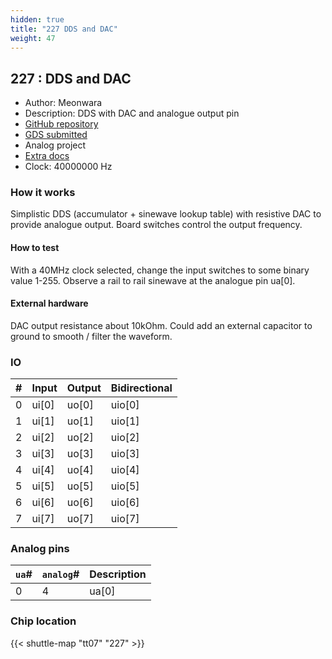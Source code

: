 ```yaml
---
hidden: true
title: "227 DDS and DAC"
weight: 47
---
```


## 227 : DDS and DAC

* Author: Meonwara
* Description: DDS with DAC and analogue output pin
* [GitHub repository](https://github.com/meonwara/tt07_mw_analogue)
* [GDS submitted](https://github.com/meonwara/tt07_mw_analogue/actions/runs/9311976177)
* Analog project
* [Extra docs]()
* Clock: 40000000 Hz

<!---

This file is used to generate your project datasheet. Please fill in the information below and delete any unused
sections.

You can also include images in this folder and reference them in the markdown. Each image must be less than
512 kb in size, and the combined size of all images must be less than 1 MB.
-->


### How it works

Simplistic DDS (accumulator + sinewave lookup table) with resistive DAC to provide analogue output. Board switches control the output frequency.

#### How to test

With a 40MHz clock selected, change the input switches to some binary value 1-255. Observe a rail to rail sinewave at the analogue pin ua[0].

#### External hardware

DAC output resistance about 10kOhm. Could add an external capacitor to ground to smooth / filter the waveform.


### IO

| #             | Input    | Output   | Bidirectional   |
| ------------- | -------- | -------- | --------------- |
| 0 | ui[0]  | uo[0]  | uio[0]        |
| 1 | ui[1]  | uo[1]  | uio[1]        |
| 2 | ui[2]  | uo[2]  | uio[2]        |
| 3 | ui[3]  | uo[3]  | uio[3]        |
| 4 | ui[4]  | uo[4]  | uio[4]        |
| 5 | ui[5]  | uo[5]  | uio[5]        |
| 6 | ui[6]  | uo[6]  | uio[6]        |
| 7 | ui[7]  | uo[7]  | uio[7]        |

### Analog pins

| `ua`#        | `analog`#        | Description         |
| ------------ | ---------------- | ------------------- |
| 0 | 4 | ua[0]           |

### Chip location

{{< shuttle-map "tt07" "227" >}}
